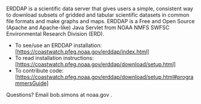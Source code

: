 ERDDAP is a scientific data server that gives users a simple, consistent way to download subsets of 
gridded and tabular scientific datasets in common file formats and make graphs and maps.
ERDDAP is a Free and Open Source (Apache and Apache-like) Java Servlet from NOAA NMFS SWFSC Environmental Research Division (ERD).
* To see/use an ERDDAP installation: [https://coastwatch.pfeg.noaa.gov/erddap/index.html]
* To read installation instructions: [https://coastwatch.pfeg.noaa.gov/erddap/download/setup.html]
* To contribute code: [https://coastwatch.pfeg.noaa.gov/erddap/download/setup.html#programmersGuide]

Questions? Email bob.simons at noaa.gov .

